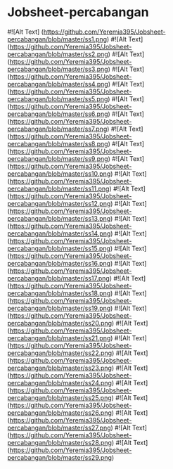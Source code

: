 # Jobsheet-percabangan
#![Alt Text] (https://github.com/Yeremia395/Jobsheet-percabangan/blob/master/ss1.png)
#![Alt Text] (https://github.com/Yeremia395/Jobsheet-percabangan/blob/master/ss2.png)
#![Alt Text] (https://github.com/Yeremia395/Jobsheet-percabangan/blob/master/ss3.png)
#![Alt Text] (https://github.com/Yeremia395/Jobsheet-percabangan/blob/master/ss4.png)
#![Alt Text] (https://github.com/Yeremia395/Jobsheet-percabangan/blob/master/ss5.png)
#![Alt Text] (https://github.com/Yeremia395/Jobsheet-percabangan/blob/master/ss6.png)
#![Alt Text] (https://github.com/Yeremia395/Jobsheet-percabangan/blob/master/ss7.png)
#![Alt Text] (https://github.com/Yeremia395/Jobsheet-percabangan/blob/master/ss8.png)
#![Alt Text] (https://github.com/Yeremia395/Jobsheet-percabangan/blob/master/ss9.png)
#![Alt Text] (https://github.com/Yeremia395/Jobsheet-percabangan/blob/master/ss10.png)
#![Alt Text] (https://github.com/Yeremia395/Jobsheet-percabangan/blob/master/ss11.png)
#![Alt Text] (https://github.com/Yeremia395/Jobsheet-percabangan/blob/master/ss12.png)
#![Alt Text] (https://github.com/Yeremia395/Jobsheet-percabangan/blob/master/ss13.png)
#![Alt Text] (https://github.com/Yeremia395/Jobsheet-percabangan/blob/master/ss14.png)
#![Alt Text] (https://github.com/Yeremia395/Jobsheet-percabangan/blob/master/ss15.png)
#![Alt Text] (https://github.com/Yeremia395/Jobsheet-percabangan/blob/master/ss16.png)
#![Alt Text] (https://github.com/Yeremia395/Jobsheet-percabangan/blob/master/ss17.png)
#![Alt Text] (https://github.com/Yeremia395/Jobsheet-percabangan/blob/master/ss18.png)
#![Alt Text] (https://github.com/Yeremia395/Jobsheet-percabangan/blob/master/ss19.png)
#![Alt Text] (https://github.com/Yeremia395/Jobsheet-percabangan/blob/master/ss20.png)
#![Alt Text] (https://github.com/Yeremia395/Jobsheet-percabangan/blob/master/ss21.png)
#![Alt Text] (https://github.com/Yeremia395/Jobsheet-percabangan/blob/master/ss22.png)
#![Alt Text] (https://github.com/Yeremia395/Jobsheet-percabangan/blob/master/ss23.png)
#![Alt Text] (https://github.com/Yeremia395/Jobsheet-percabangan/blob/master/ss24.png)
#![Alt Text] (https://github.com/Yeremia395/Jobsheet-percabangan/blob/master/ss25.png)
#![Alt Text] (https://github.com/Yeremia395/Jobsheet-percabangan/blob/master/ss26.png)
#![Alt Text] (https://github.com/Yeremia395/Jobsheet-percabangan/blob/master/ss27.png)
#![Alt Text] (https://github.com/Yeremia395/Jobsheet-percabangan/blob/master/ss28.png)
#![Alt Text] (https://github.com/Yeremia395/Jobsheet-percabangan/blob/master/ss29.png)
